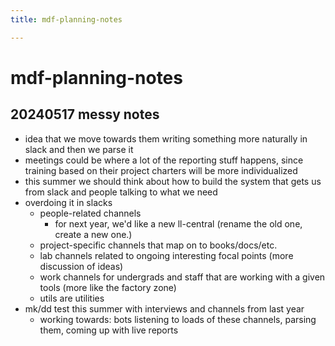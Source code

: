```yaml
---
title: mdf-planning-notes

---
```


# mdf-planning-notes
## 20240517 messy notes
* idea that we move towards them writing something more naturally in slack and then we parse it
* meetings could be where a lot of the reporting stuff happens, since training based on their project charters will be more individualized
* this summer we should think about how to build the system that gets us from slack and people talking to what we need
* overdoing it in slacks
    * people-related channels
        * for next year, we'd like a new ll-central (rename the old one, create a new one.)
    * project-specific channels that map on to books/docs/etc.
    * lab channels related to ongoing interesting focal points (more discussion of ideas)
    * work channels for undergrads and staff that are working with a given tools (more like the factory zone)
    * utils are utilities
* mk/dd test this summer with interviews and channels from last year
    * working towards: bots listening to loads of these channels, parsing them, coming up with live reports